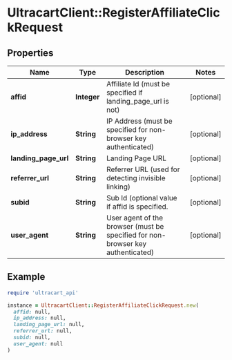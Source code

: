 # UltracartClient::RegisterAffiliateClickRequest

## Properties

| Name | Type | Description | Notes |
| ---- | ---- | ----------- | ----- |
| **affid** | **Integer** | Affiliate Id (must be specified if landing_page_url is not) | [optional] |
| **ip_address** | **String** | IP Address (must be specified for non-browser key authenticated) | [optional] |
| **landing_page_url** | **String** | Landing Page URL | [optional] |
| **referrer_url** | **String** | Referrer URL (used for detecting invisible linking) | [optional] |
| **subid** | **String** | Sub Id (optional value if affid is specified. | [optional] |
| **user_agent** | **String** | User agent of the browser (must be specified for non-browser key authenticated) | [optional] |

## Example

```ruby
require 'ultracart_api'

instance = UltracartClient::RegisterAffiliateClickRequest.new(
  affid: null,
  ip_address: null,
  landing_page_url: null,
  referrer_url: null,
  subid: null,
  user_agent: null
)
```

